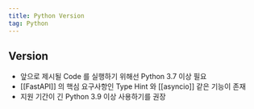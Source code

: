 ```yaml
---
title: Python Version
tag: Python
---
```


## Version

- 앞으로 제시될 Code 를 실행하기 위해선 Python 3.7 이상 필요
- [[FastAPI]] 의 핵심 요구사항인 Type Hint 와 [[asyncio]] 같은 기능이 존재
- 지원 기간이 긴 Python 3.9 이상 사용하기를 권장
